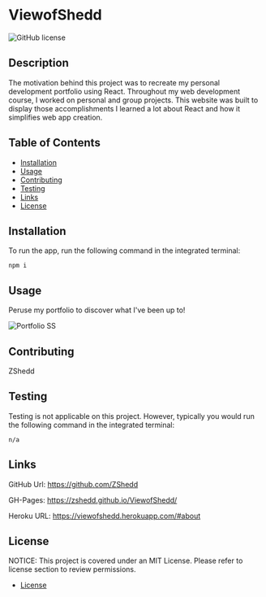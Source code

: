 # ViewofShedd

![GitHub license](https://img.shields.io/badge/License-MIT-blue.svg)

## Description

The motivation behind this project was to recreate my personal development portfolio using React. Throughout my web development course, I worked on personal and group projects. This website was built to display those accomplishments I learned a lot about React and how it simplifies web app creation. 

## Table of Contents

- [Installation](#installation)
- [Usage](#usage)
- [Contributing](#contributing)
- [Testing](#testing)
- [Links](#links)
- [License](#license)

## Installation

To run the app, run the following command in the integrated terminal:

    npm i

## Usage

Peruse my portfolio to discover what I've been up to!

![Portfolio SS](https://user-images.githubusercontent.com/116223460/232627864-d5411189-9924-4312-8b0f-7d99741c2fc9.png)


## Contributing

ZShedd

## Testing

Testing is not applicable on this project. However, typically you would run the following command in the integrated terminal:

    n/a

## Links

GitHub Url:
https://github.com/ZShedd

GH-Pages:
https://zshedd.github.io/ViewofShedd/

Heroku URL: 
https://viewofshedd.herokuapp.com/#about


## License

NOTICE:
This project is covered under an MIT License. Please refer to license section to review permissions.

- [License](#license)
